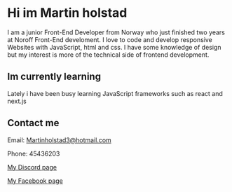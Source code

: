 # Hi im Martin holstad
I am a junior Front-End Developer from Norway who just finished
two years at Noroff Front-End develoment. I love to code and develop responsive Websites with JavaScript,
html and css. I have some knowledge of design but my interest is more of the technical side of frontend development.

## Im currently learning

Lately i have been busy learning JavaScript frameworks such as react and next.js

## Contact me

Email: Martinholstad3@hotmail.com

Phone: 45436203

[My Discord page](https://discordapp.com/users/228199265204174848/)

[My Facebook page](https://www.facebook.com/martin.holstad.31/)

<!---
Martin-Holstad/Martin-Holstad is a ✨ special ✨ repository because its `README.md` (this file) appears on your GitHub profile.
You can click the Preview link to take a look at your changes.
--->
